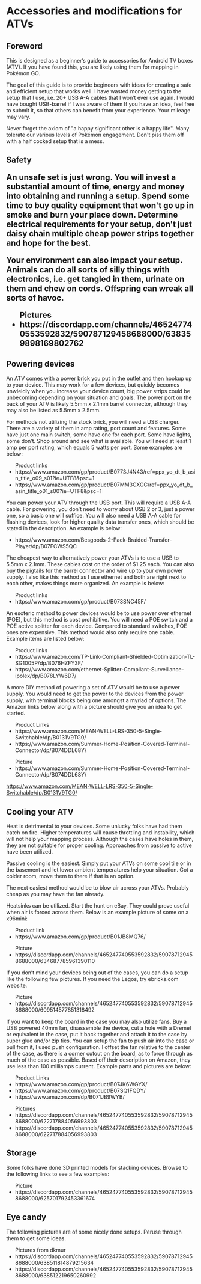 <html>
  <body>
    <h1>Accessories and modifications for ATVs</h1>

<h2>Foreword</h2>
<p>This is designed as a beginner’s guide to accessories for Android TV boxes (ATV).  If you have found this, you are likely using them for mapping in Pokémon GO.</p>

<p>The goal of this guide is to provide begineers with ideas for creating a safe and efficient setup that works well.  I have wasted money getting to the setup that I use, i.e. 20+ USB A-A cables that I won’t ever use again.  I would have bought USB-barrel if I was aware of them  If you have an idea, feel free to submit it, so that others can benefit from your experience.  Your mileage may vary.</p>
<p>Never forget the axiom of "a happy significant other is a happy life".  Many tolerate our various levels of Pokémon engagement.  Don't piss them off with a half cocked setup that is a mess.</p>

<h2>Safety</>
<p>An unsafe set is just wrong.  You will invest a substantial amount of time, energy and money into obtaining and running a setup.  Spend some time to buy quality equipment that won't go up in smoke and burn your place down.  Determine electrical requirements for your setup, don't just daisy chain multiple cheap power strips together and hope for the best.</p>
<p>Your environment can also impact your setup.  Animals can do all sorts of silly things with electronics, i.e. get tangled in them, urinate on them and chew on cords.  Offspring can wreak all sorts of havoc.</p>
<ul>Pictures
  <li>https://discordapp.com/channels/465247740553592832/590787129458688000/638359898169802762</li>
</ul>
  
<h2>Powering devices</h2>
<p>An ATV comes with a power brick you put in the outlet and then hookup up to your device.  This may work for a few devices, but quickly becomes unwieldly when you increase your device count, big power strips could be unbecoming depending on your situation and goals.  The power port on the back of your ATV is likely 5.5mm x 2.1mm barrel connector, although they may also be listed as 5.5mm x 2.5mm.</p>
<p>For methods not utilizing the stock brick, you will need a USB charger.  There are a variety of them in amp rating, port count and features.  Some have just one main switch, some have one for each port.  Some have lights, some don’t.  Shop around and see what is available.  You will need at least 1 amp per port rating, which equals 5 watts per port.  Some examples are below:</p>
<ul>Product links
  <li>https://www.amazon.com/gp/product/B0773J4N43/ref=ppx_yo_dt_b_asin_title_o09_s01?ie=UTF8&psc=1</li>
  <li>https://www.amazon.com/gp/product/B07MM3CXGC/ref=ppx_yo_dt_b_asin_title_o01_s00?ie=UTF8&psc=1</li>
</ul>

<p>You can power your ATV through the USB port.  This will require a USB A-A cable.  For powering, you don’t need to worry about USB 2 or 3, just a power one, so a basic one will suffice.  You will also need a USB A-A cable for flashing devices, look for higher quality data transfer ones, which should be stated in the description.  An example is below:</p>
<ul>
  <li>https://www.amazon.com/Besgoods-2-Pack-Braided-Transfer-Player/dp/B07FCWS5QC</li>
</ul>

<p>The cheapest way to alternatively power your ATVs is to use a USB to 5.5mm x 2.1mm.  These cables cost on the order of $1.25 each.  You can also buy the pigtails for the barrel connector and wire up to your own power supply.  I also like this method as I use ethernet and both are right next to each other, makes things more organized.  An example is below:</p>
<ul>Product links
  <li>https://www.amazon.com/gp/product/B073SNC45F/</li>
</ul>

<p>An esoteric method to power devices would be to use power over ethernet (POE), but this method is cost prohibitive.  You will need a POE switch and a POE active splitter for each device.  Compared to standard switches, POE ones are expensive.  This method would also only require one cable.  Example items are listed below:</p>
<ul>Product links
  <li>https://www.amazon.com/TP-Link-Compliant-Shielded-Optimization-TL-SG1005P/dp/B076HZFY3F/</li>
  <li>https://www.amazon.com/ethernet-Splitter-Compliant-Surveillance-ipolex/dp/B078LYW6D7/</li>
</ul>

<p>A more DIY method of powering a set of ATV would be to use a power supply.  You would need to get the power to the devices from the power supply, with terminal blocks being one amongst a myriad of options.  The Amazon links below along with a picture should give you an idea to get started.</p>
<ul>Product Links
  <li>https://www.amazon.com/MEAN-WELL-LRS-350-5-Single-Switchable/dp/B0131V9TG0/</li>
  <li>https://www.amazon.com/Summer-Home-Position-Covered-Terminal-Connector/dp/B074DDL68Y/</li>
</ul>
<ul>Picture
  <li>https://www.amazon.com/Summer-Home-Position-Covered-Terminal-Connector/dp/B074DDL68Y/</li>
</ul>

https://www.amazon.com/MEAN-WELL-LRS-350-5-Single-Switchable/dp/B0131V9TG0/

<h2>Cooling your ATV</h2>
<p>Heat is detrimental to your devices.  Some unlucky folks have had them catch on fire.  Higher temperatures will cause throttling and instability, which will not help your mapping process.  Although the cases have holes in them, they are not suitable for proper cooling.  Approaches from passive to active have been utilized.</p>

<p>Passive cooling is the easiest.  Simply put your ATVs on some cool tile or in the basement and let lower ambient temperatures help your situation.  Got a colder room, move them to there if that is an option.</p>

<p>The next easiest method would be to blow air across your ATVs.  Probably cheap as you may have the fan already.</p>

<p>Heatsinks can be utilized.  Start the hunt on eBay.  They could prove useful when air is forced across them.  Below is an example picture of some on a x96mini:</p>
<ul>Product link
  <li>https://www.amazon.com/gp/product/B01JB8MQ76/</li>
</ul>
<ul>Picture
  <li>https://discordapp.com/channels/465247740553592832/590787129458688000/634687785961390110</li>
</ul>

<p>If you don’t mind your devices being out of the cases, you can do a setup like the following few pictures.  If you need the Legos, try ebricks.com website.</p>

<ul>Picture
  <li>https://discordapp.com/channels/465247740553592832/590787129458688000/609514577851318492</li>
</ul>

<p>If you want to keep the board in the case you may also utilize fans.  Buy a USB powered 40mm fan, disassemble the device, cut a hole with a Dremel or equivalent in the case, put it back together and attach it to the case by super glue and/or zip ties.  You can setup the fan to push air into the case or pull from it, I used push configuration.  I offset the fan relative to the center of the case, as there is a corner cutout on the board, as to force through as much of the case as possible.  Based off their description on Amazon, they use less than 100 milliamps current.  Example parts and pictures are below:</p>
<ul>Product Links
  <li>https://www.amazon.com/gp/product/B07JK6WGYX/</li>
  <li>https://www.amazon.com/gp/product/B07SQ1FQDY/</li>
  <li>https://www.amazon.com/dp/B071JB9WYB/</li>
</ul>
<ul>Pictures
  <li>https://discordapp.com/channels/465247740553592832/590787129458688000/622717884056993803</li>
  <li>https://discordapp.com/channels/465247740553592832/590787129458688000/622717884056993803</li>
</ul>

<h2>Storage</h2>
<p>Some folks have done 3D printed models for stacking devices.  Browse to the following links to see a few examples:</p>
<ul>Picture
  <li>https://discordapp.com/channels/465247740553592832/590787129458688000/625701792453361674</li>
</ul>

<h2>Eye candy</h2>
<p>The following pictures are of some nicely done setups.  Peruse through them to get some ideas.</p>
<ul>Pictures from dkmur
  <li>https://discordapp.com/channels/465247740553592832/590787129458688000/638511814879215634</li>
  <li>https://discordapp.com/channels/465247740553592832/590787129458688000/638512219650260992</li>
</ul>

</body>
</html>
